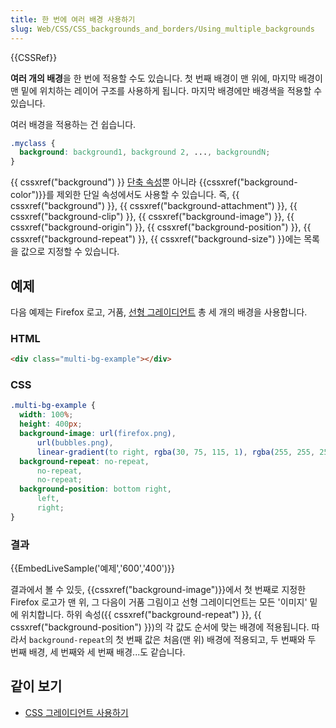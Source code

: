 ```yaml
---
title: 한 번에 여러 배경 사용하기
slug: Web/CSS/CSS_backgrounds_and_borders/Using_multiple_backgrounds
---
```


{{CSSRef}}

**여러 개의 배경**을 한 번에 적용할 수도 있습니다. 첫 번째 배경이 맨 위에, 마지막 배경이 맨 밑에 위치하는 레이어 구조를 사용하게 됩니다. 마지막 배경에만 배경색을 적용할 수 있습니다.

여러 배경을 적용하는 건 쉽습니다.

```css
.myclass {
  background: background1, background 2, ..., backgroundN;
}
```

{{ cssxref("background") }} [단축 속성](/ko/docs/Web/CSS/Shorthand_properties)뿐 아니라 {{cssxref("background-color")}}를 제외한 단일 속성에서도 사용할 수 있습니다. 즉, {{ cssxref("background") }}, {{ cssxref("background-attachment") }}, {{ cssxref("background-clip") }}, {{ cssxref("background-image") }}, {{ cssxref("background-origin") }}, {{ cssxref("background-position") }}, {{ cssxref("background-repeat") }}, {{ cssxref("background-size") }}에는 목록을 값으로 지정할 수 있습니다.

## 예제

다음 예제는 Firefox 로고, 거품, [선형 그레이디언트](/ko/docs/Web/CSS/linear-gradient) 총 세 개의 배경을 사용합니다.

### HTML

```html
<div class="multi-bg-example"></div>
```

### CSS

```css
.multi-bg-example {
  width: 100%;
  height: 400px;
  background-image: url(firefox.png),
      url(bubbles.png),
      linear-gradient(to right, rgba(30, 75, 115, 1), rgba(255, 255, 255, 0));
  background-repeat: no-repeat,
      no-repeat,
      no-repeat;
  background-position: bottom right,
      left,
      right;
}
```

### 결과

{{EmbedLiveSample('예제','600','400')}}

결과에서 볼 수 있듯, {{cssxref("background-image")}}에서 첫 번째로 지정한 Firefox 로고가 맨 위, 그 다음이 거품 그림이고 선형 그레이디언트는 모든 '이미지' 밑에 위치합니다. 하위 속성({{ cssxref("background-repeat") }}, {{ cssxref("background-position") }})의 각 값도 순서에 맞는 배경에 적용됩니다. 따라서 `background-repeat`의 첫 번째 값은 처음(맨 위) 배경에 적용되고, 두 번째와 두 번째 배경, 세 번째와 세 번째 배경...도 같습니다.

## 같이 보기

- [CSS 그레이디언트 사용하기](/ko/docs/CSS/Using_CSS_gradients)
